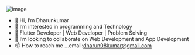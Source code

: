 ![image](https://github.com/dharun-08/dharun-08/assets/91736058/811fa49a-b185-48da-a2f0-beb78d805891)

- 👋 Hi, I’m Dharunkumar
- 👀 I’m interested in programming and Technology
- 🌱 Flutter Developer | Web Developer | Problem Solving
- 💞️ I’m looking to collaborate on Web Development and App Development
- 📫 How to reach me ...email:dharun08kumar@gmail.com

<!---
dharun-08/dharun-08 is a ✨ special ✨ repository because its `README.md` (this file) appears on your GitHub profile.
You can click the Preview link to take a look at your changes.
--->
